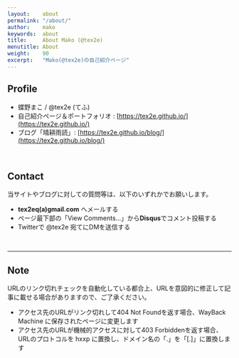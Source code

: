 ```yaml
---
layout:    about
permalink: "/about/"
author:    mako
keywords:  about
title:     About Mako (@tex2e)
menutitle: About
weight:    90
excerpt:   "Mako(@tex2e)の自己紹介ページ"
---
```


## Profile

- 蝶野まこ / @tex2e (てふ)
- 自己紹介ページ＆ポートフォリオ : [https://tex2e.github.io/](https://tex2e.github.io/)
- ブログ「晴耕雨読」: [https://tex2e.github.io/blog/](https://tex2e.github.io/blog/)

<br>

## Contact

当サイトやブログに対しての質問等は、以下のいずれかでお願いします。

- **tex2eq(a)gmail.com** へメールする
- ページ最下部の「View Comments...」から**Disqus**でコメント投稿する
- Twitterで @tex2e 宛てにDMを送信する

<br>

---

## Note

URLのリンク切れチェックを自動化している都合上、URLを意図的に修正して記事に載せる場合がありますので、ご了承ください。
- アクセス先のURLがリンク切れして404 Not Foundを返す場合、WayBack Machine に保存されたページに変更します
- アクセス先のURLが機械的アクセスに対して403 Forbiddenを返す場合、URLのプロトコルを hxxp に置換し、ドメイン名の「.」を「[.]」に置換します
